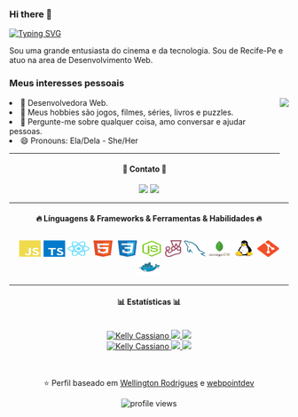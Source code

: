 ### Hi there 👋

[![Typing SVG](https://readme-typing-svg.demolab.com?font=Fira+Code&pause=1000&color=8628FF&width=435&lines=Seja+Bem+Vindo(a)+ao+meu+perfil.;Muito+Prazer%2C+sou+Kelly+Cassiano)](https://git.io/typing-svg)

Sou uma grande entusiasta do cinema e da tecnologia. Sou de Recife-Pe e atuo na area de Desenvolvimento Web.

<h3><strong>Meus interesses pessoais</strong></h3>
<div align="center">
  <img height="150px" align="right" src="https://theme.zdassets.com/theme_assets/9633455/9814df697eaf49815d7df109110815ff887b3457.png" />
  <div align="left" style="display: inline_block">
    <li>🔭 Desenvolvedora Web. </li>
    <li>🤔 Meus hobbies são jogos, filmes, séries, livros e puzzles.</li>
    <li>💬 Pergunte-me sobre qualquer coisa, amo conversar e ajudar pessoas.</li>
    <li>😄 Pronouns: Ela/Dela - She/Her </li>
  </div>

<hr>
<h4 align="center">📝 Contato 📝</h4>
<div align=center>
  <a href="https://www.linkedin.com/in/kellycassiano/" target="_blank"><img src="https://img.shields.io/badge/-LinkedIn-%230077B5?style=for-the-badge&logo=linkedin&logoColor=white" target="_blank"></a>
<a href = "mailto:kellykssie@gmail.com"><img src="https://img.shields.io/badge/-Gmail-%23333?style=for-the-badge&logo=gmail&logoColor=white" target="_blank"></a>
</div>    

<hr>
<h4 align="center">🔥 Línguagens & Frameworks & Ferramentas & Habilidades 🔥</h4>

<div align="center" style="margin-top: 30px" style="display: inline_block">
  <img title="JavaScript" alt="JavaScript" height="30" width="40" src="https://raw.githubusercontent.com/devicons/devicon/master/icons/javascript/javascript-plain.svg">
  <img title="TypeScript" alt="TypeScript" height="30" width="40" src="https://raw.githubusercontent.com/devicons/devicon/master/icons/typescript/typescript-plain.svg">
  <img title="React" alt="React" height="30" width="40" src="https://raw.githubusercontent.com/devicons/devicon/master/icons/react/react-original.svg">
  <img title="HTML5" alt="HTML" height="30" width="40" src="https://raw.githubusercontent.com/devicons/devicon/master/icons/html5/html5-original.svg">
  <img title="CSS3" alt="CSS" height="30" width="40" src="https://raw.githubusercontent.com/devicons/devicon/master/icons/css3/css3-original.svg">
  <img title="NodeJS" alt="NodeJS" height="30" width="40" src="https://raw.githubusercontent.com/devicons/devicon/master/icons/nodejs/nodejs-original.svg">
  <img title="Jest" alt="Jest" height="30" width="30" src="https://raw.githubusercontent.com/devicons/devicon/master/icons/jest/jest-plain.svg">
  <img title="MySQL" alt="MySQL" height="30" width="40" src="https://raw.githubusercontent.com/devicons/devicon/master/icons/mysql/mysql-original.svg">
  <img title="MongoDB" alt="MongoDB" height="30" width="40" src="https://raw.githubusercontent.com/devicons/devicon/master/icons/mongodb/mongodb-original-wordmark.svg">
  <img title="Linux" alt="Linux" height="30" width="40" src="https://raw.githubusercontent.com/devicons/devicon/master/icons/linux/linux-original.svg">
  <img title="GIT" alt="GIT" height="30" width="40" src="https://raw.githubusercontent.com/devicons/devicon/master/icons/git/git-original.svg">
  <img title="Docker" alt="Docker" height="30" width="40" src="https://raw.githubusercontent.com/devicons/devicon/master/icons/docker/docker-original.svg">
  
</div>
<hr>
<h4 align="center">📊 Estatísticas 📊</h4>
<br>
<!-- light mode -->
  <div align=center>
    <a href="https://github.com/keucassie#gh-light-mode-only" title="Keu Cassie profile">
      <img width=396 src="https://github-readme-streak-stats.herokuapp.com/?user=keucassie&theme=gruvbox=61dafb&hide_border=true#gh-light-mode-only" alt="Kelly Cassiano" />
      <img width=396 src="https://github-readme-stats.vercel.app/api?username=keucassie&show_icons=true&theme=graywhite&border_color=61dafb&hide_border=true#gh-light-mode-only" />
      <img width=325 src="https://github-readme-stats.vercel.app/api/top-langs/?username=keucassie&hide=c%23,powershell,Mathematica,Ruby,Objective-C,Objective-C%2b%2b,Cuda&langs_count=8&layout=compact&border_color=61dafb&hide_border=true#gh-light-mode-only" />
    </a>
  </div>
  <!-- dark mode -->
  <div align=center>
    <a href="https://github.com/keucassie#gh-dark-mode-only" title="Keu Cassie profile">
      <img width=396 src="https://github-readme-streak-stats.herokuapp.com/?user=keucassie&theme=react&border=61dafb&hide_border=true#gh-dark-mode-only" alt="Kelly Cassiano" />
      <img width=396 src="https://github-readme-stats.vercel.app/api?username=keucassie&show_icons=true&theme=react&border_color=61dafb&hide_border=true#gh-dark-mode-only" />
      <img width=325 src="https://github-readme-stats.vercel.app/api/top-langs/?username=keucassie&hide=c%23,powershell,Mathematica,Ruby,Objective-C,Objective-C%2b%2b,Cuda&title_color=61dafb&text_color=ffffff&icon_color=61dafb&bg_color=20232a&langs_count=8&layout=compact&border_color=61dafb&hide_border=true#gh-dark-mode-only" />
    </a>
  </div>
  <br>
<br />
<div align="center">
  <p>
    ⭐️ Perfil baseado em <a href="https://github.com/SrTonn">Wellington Rodrigues</a> e <a href="https://github.com/webpointdev">webpointdev</a>
  </p>
  <img src="https://komarev.com/ghpvc/?username=keucassie" alt="profile views" />
</div>

